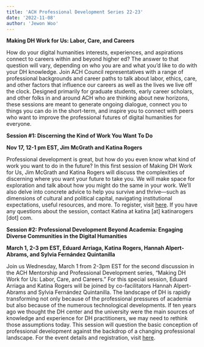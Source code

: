 ```yaml
---
title: 'ACH Professional Development Series 22-23'
date: '2022-11-08'
author: 'Jewon Woo'
---
```

**Making DH Work for Us: Labor, Care, and Careers**

How do your digital humanities interests, experiences, and aspirations connect to careers within and beyond higher ed? The answer to that question will vary, depending on who you are and what you’d like to do with your DH knowledge. Join ACH Council representatives with a range of professional backgrounds and career paths to talk about labor, ethics, care, and other factors that influence our careers as well as the lives we live off the clock. Designed primarily for graduate students, early career scholars, and other folks in and around ACH who are thinking about new horizons, these sessions are meant to generate ongoing dialogue, connect you to things you can do in the short-term, and inspire you to connect with peers who want to improve the professional futures of digital humanities for everyone.

**Session #1: Discerning the Kind of Work You Want To Do**

**Nov 17, 12-1 pm EST, Jim McGrath and Katina Rogers**

Professional development is great, but how do you even know what kind of work you want to do in the future? In this first session of Making DH Work for Us, Jim McGrath and Katina Rogers will discuss the complexities of discerning where you want your future to take you. We will make space for exploration and talk about how you might do the same in your work. We’ll also delve into concrete advice to help you survive and thrive—such as dimensions of cultural and political capital, navigating institutional expectations, useful resources, and more. To register, visit [here](https://us06web.zoom.us/meeting/register/tZ0kcuusrDsqE9Lr54lcYetDL_E16euy4TBs). If you have any questions about the session, contact Katina at katina \[at\] katinarogers \[dot\] com.

**Session #2: Professional Development Beyond Academia: Engaging Diverse Communities in the Digital Humanities**

**March 1, 2-3 pm EST, Eduard Arriaga, Katina Rogers, Hannah Alpert-Abrams, and Sylvia Fernández Quintanilla**

Join us Wednesday, March 1 from 2-3pm EST for the second discussion in the ACH Mentorship and Professional Development series, “Making DH Work for Us: Labor, Care, and Careers.” For this special session, Eduard Arriaga and Katina Rogers will be joined by co-facilitators Hannah Alpert-Abrams and Sylvia Fernández Quintanilla. The landscape of DH is rapidly transforming not only because of the professional pressures of academia but also because of the numerous technological developments. If ten years ago we thought the DH center and the university were the main sources of knowledge and experience for DH practitioners, we may need to rethink those assumptions today. This session will question the basic conception of professional development against the backdrop of a changing professional landscape. For the event details and registration, visit [here](https://members.ach.org/civicrm/event/info/?id=19&reset=1).
